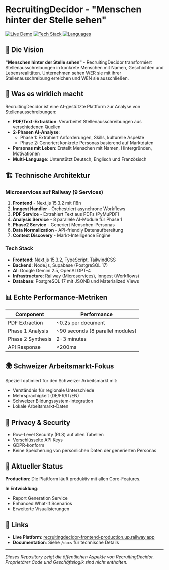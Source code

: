 # RecruitingDecidor - "Menschen hinter der Stelle sehen"

[![Live Demo](https://img.shields.io/badge/Live-Production-success)](https://recruitingdecidor-frontend-production.up.railway.app)
[![Tech Stack](https://img.shields.io/badge/Stack-Next.js%20%7C%20Supabase%20%7C%20Railway-blue)]()
[![Languages](https://img.shields.io/badge/Languages-DE%20%7C%20EN%20%7C%20FR-green)]()

## 🎯 Die Vision

**"Menschen hinter der Stelle sehen"** - RecruitingDecidor transformiert Stellenausschreibungen in konkrete Menschen mit Namen, Geschichten und Lebensrealitäten. Unternehmen sehen WER sie mit ihrer Stellenausschreibung erreichen und WEN sie ausschließen.

## 🚀 Was es wirklich macht

RecruitingDecidor ist eine AI-gestützte Plattform zur Analyse von Stellenausschreibungen:

- **PDF/Text-Extraktion**: Verarbeitet Stellenausschreibungen aus verschiedenen Quellen
- **2-Phasen AI-Analyse**: 
  - Phase 1: Extrahiert Anforderungen, Skills, kulturelle Aspekte
  - Phase 2: Generiert konkrete Personas basierend auf Marktdaten
- **Personas mit Leben**: Erstellt Menschen mit Namen, Hintergründen, Motivationen
- **Multi-Language**: Unterstützt Deutsch, Englisch und Französisch

## 🏗️ Technische Architektur

### Microservices auf Railway (9 Services)

1. **Frontend** - Next.js 15.3.2 mit i18n
2. **Inngest Handler** - Orchestriert asynchrone Workflows  
3. **PDF Service** - Extrahiert Text aus PDFs (PyMuPDF)
4. **Analysis Service** - 8 parallele AI-Module für Phase 1
5. **Phase2 Service** - Generiert Menschen-Personas
6. **Data Normalization** - API-friendly Datenaufbereitung
7. **Context Discovery** - Markt-Intelligence Engine

### Tech Stack

- **Frontend**: Next.js 15.3.2, TypeScript, TailwindCSS
- **Backend**: Node.js, Supabase (PostgreSQL 17)
- **AI**: Google Gemini 2.5, OpenAI GPT-4
- **Infrastructure**: Railway (Microservices), Inngest (Workflows)
- **Database**: PostgreSQL 17 mit JSONB und Materialized Views

## 📊 Echte Performance-Metriken

| Component | Performance |
|-----------|------------|
| PDF Extraction | ~0.2s per document |
| Phase 1 Analysis | ~90 seconds (8 parallel modules) |
| Phase 2 Synthesis | 2-3 minutes |
| API Response | <200ms |

## 🌍 Schweizer Arbeitsmarkt-Fokus

Speziell optimiert für den Schweizer Arbeitsmarkt mit:
- Verständnis für regionale Unterschiede
- Mehrsprachigkeit (DE/FR/IT/EN)
- Schweizer Bildungssystem-Integration
- Lokale Arbeitsmarkt-Daten

## 🔐 Privacy & Security

- Row-Level Security (RLS) auf allen Tabellen
- Verschlüsselte API Keys
- GDPR-konform
- Keine Speicherung von persönlichen Daten der generierten Personas

## 🚧 Aktueller Status

**Production**: Die Plattform läuft produktiv mit allen Core-Features.

**In Entwicklung**:
- Report Generation Service
- Enhanced What-If Scenarios
- Erweiterte Visualisierungen

## 🔗 Links

- **Live Platform**: [recruitingdecidor-frontend-production.up.railway.app](https://recruitingdecidor-frontend-production.up.railway.app)
- **Documentation**: Siehe `/docs` für technische Details

---

*Dieses Repository zeigt die öffentlichen Aspekte von RecruitingDecidor. Proprietärer Code und Geschäftslogik sind nicht enthalten.*